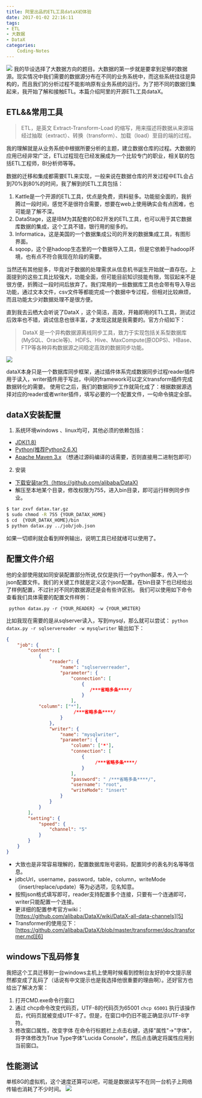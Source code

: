 ```yaml
---
title: 阿里出品的ETL工具dataX初体验
date: 2017-01-02 22:16:11
tags: 
- ETL
- 大数据
- DataX
categories:
    Coding-Notes
---
```


![](https://image.kbiao.me/17-1-2/15001992-file_1483363944014_47b9.jpg)
我的毕设选择了大数据方向的题目。大数据的第一步就是要拿到足够的数据源。现实情况中我们需要的数据源分布在不同的业务系统中，而这些系统往往是异构的，而且我们的分析过程不能影响原有业务系统的运行。为了把不同的数据归集起来，我开始了解和接触ETL。本篇介绍阿里的开源ETL工具dataX。
<!-- more -->
## ETL&&常用工具
> ETL，是英文 Extract-Transform-Load 的缩写，用来描述将数据从来源端经过抽取（extract）、转换（transform）、加载（load）至目的端的过程。

我的理解就是从业务系统中根据所要分析的主题，建立数据仓库的过程。大数据的应用已经非常广泛，ETL过程现在已经发展成为一个比较专门的职业，相关联的包括ETL工程师，BI分析师等等。

数据的迁移和集成都需要ETL来实现，一般来说在数据仓库的开发过程中ETL会占到70%到80%的时间，我了解到的ETL工具包括：

 1. Kattle是一个开源的ETL工具，优点是免费，资料挺多。功能挺全面的，我折腾过一段时间，感觉不是很符合需要，想要在web上使用确实会有点困难，也可能是了解不深。
 2. DataStage，这是IBM为其配套的DB2开发的ETL工具，也可以用于其它数据库数据的集成，这个工具不错，银行用的挺多的。
 3. Informatica，这是美国的一个数据集成公司的开发的数据集成工具，有图形界面。 
 4. sqoop，这个是hadoop生态里的一个数据导入工具，但是它依赖于hadoop环境，也有点不符合我现在阶段的需要。

当然还有其他挺多，毕竟对于数据的处理需求从信息机书诞生开始就一直存在。上面提到的这些工具比较强大，功能全面，但可能目前知识技能有限，驾驭起来不是很方便，折腾过一段时间后放弃了。我们常用的一些数据库工具也会带有导入导出功能，通过文本文件，csv文件等都能完成一个数据中专过程，但相对比较麻烦，而且功能太少对数据处理不是很方便。

直到我去云栖大会听说了DataX ，这个简洁，高效，开箱即用的ETL工具，测试过后效率也不错，调试信息也很丰富，才发现这就是我需要的。官方介绍如下：

> ​ DataX 是一个异构数据源离线同步工具，致力于实现包括关系型数据库(MySQL、Oracle等)、HDFS、Hive、MaxCompute(原ODPS)、HBase、FTP等各种异构数据源之间稳定高效的数据同步功能。

![](https://image.kbiao.me/17-1-2/64743029-file_1483363981430_e353.png)

dataX本身只是一个数据库同步框架，通过插件体系完成数据同步过程reader插件用于读入，writer插件用于写出，中间的framework可以定义transform插件完成数据转化的需要。
使用它之后，我们的数据同步工作就简化成了：根据数据源选择对应的reader或者writer插件，填写必要的一个配置文件，一句命令搞定全部。
## dataX安装配置
1. 系统环境windows 、linux均可，其他必须的依赖包括：
 - [JDK(1.8)][1] 
 - [Python(推荐Python2.6.X)][2] 
 - [Apache Maven 3.x][3] （想通过源码编译的话需要，否则直接用二进制包即可）

2. 安装
 - [下载安装tar包（https://github.com/alibaba/DataX)][4]
- 解压至本地某个目录，修改权限为755，进入bin目录，即可运行样例同步作业。
```bash
$ tar zxvf datax.tar.gz
$ sudo chmod -R 755 {YOUR_DATAX_HOME}
$ cd  {YOUR_DATAX_HOME}/bin
$ python datax.py ../job/job.json
```
如果一切顺利就会看到样例输出，说明工具已经就绪可以使用了。    

## 配置文件介绍
他的全部使用就如同安装配置部分所说,仅仅是执行一个python脚本，传入一个json配置文件。我们的关键工作就是定义这个json配置。在bin目录下也已经给出了样例配置，不过针对不同的数据源还是会有些许区别。
我们可以使用如下命令查看我们具体需要的配置文件样例：
```
 python datax.py -r {YOUR_READER} -w {YOUR_WRITER}
```
比如我现在需要的是从sqlserver读入，写到mysql，那么就可以尝试：
`python datax.py -r sqlservereader -w mysqlwriter`
输出如下：
```json
{
    "job": {
        "content": [
            {
                "reader": {
                    "name": "sqlserverreader",
                    "parameter": {
                        "connection": [
                            {
                               /***省略多条****/
                            }
                        ],
			"column": ["*"],
                         /***省略多条****/
                    }
                },
                "writer": {
                    "name": "mysqlwriter",
                    "parameter": {
                        "column": ['*'],
                        "connection": [
                            {
                                 /***省略多条****/
                            }
                        ],
                        "password": " /***省略多条****/",
                        "username": "root",
                        "writeMode": "insert"
                    }
                }
            }
        ],
        "setting": {
            "speed": {
                "channel": "5"
            }
        }
    }
}
```

- 大致也是非常容易理解的，配置数据库账号密码，配置同步的表名列名等等信息。
- jdbcUrl，username，password，table，column，writeMode（insert/replace/update）等为必选项，见名知意。
- 按照json格式填写即可，reader支持配置多个连接，只要有一个连通即可，writer只能配置一个连接。
- 更详细的配置参考官方wiki：
[https://github.com/alibaba/DataX/wiki/DataX-all-data-channels][5]
- Transformer的使用见下：
[https://github.com/alibaba/DataX/blob/master/transformer/doc/transformer.md][6]
## windows下乱码修复
我把这个工具迁移到一台windows主机上使用时候看到控制台友好的中文提示居然都变成了乱码了（话说有中文提示也是我选择他很重要的理由啊）。还好官方也给出了解决方案：

 1. 打开CMD.exe命令行窗口
 2. 通过 chcp命令改变代码页，UTF-8的代码页为65001
​ `chcp 65001`
执行该操作后，代码页就被变成UTF-8了。但是，在窗口中仍旧不能正确显示UTF-8字符。
 3. 修改窗口属性，改变字体
​ 在命令行标题栏上点击右键，选择"属性"->"字体"，将字体修改为True Type字体"Lucida Console"，然后点击确定将属性应用到当前窗口。

## 性能测试 
单核8G的虚拟机，这个速度还算可以吧，可能是数据读写不在同一台机子上网络传输也消耗了不少时间。
![](https://image.kbiao.me/17-1-2/70332950-file_1483365743611_16fe6.png)


  [1]: http://www.oracle.com/technetwork/cn/java/javase/downloads/index.html
  [2]: https://www.python.org/downloads/
  [3]: https://maven.apache.org/download.cgi
  [4]: http://datax-opensource.oss-cn-hangzhou.aliyuncs.com/datax.tar.gz
  [5]: https://github.com/alibaba/DataX/wiki/DataX-all-data-channels
  [6]: https://github.com/alibaba/DataX/blob/master/transformer/doc/transformer.md